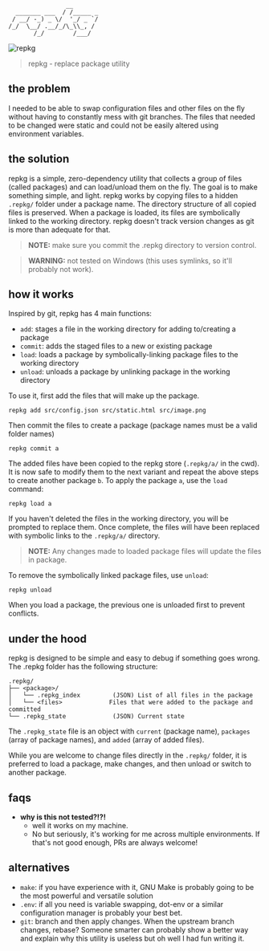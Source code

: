 ```
                __       
  _______ ___  / /_____ _
 / __/ -_) _ \/  '_/ _ `/
/_/  \__/ .__/_/\_\\_, / 
       /_/        /___/  
```
![repkg](https://img.shields.io/npm/v/repkg?style=flat-square)

> repkg - replace package utility

## the problem
I needed to be able to swap configuration files and other files on the fly without having to constantly mess with git branches. The files that needed to be changed were static and could not be easily altered using environment variables.

## the solution
repkg is a simple, zero-dependency utility that collects a group of files (called packages) and can load/unload them on the fly. The goal is to make something simple, and light. repkg works by copying files to a hidden `.repkg/` folder under a package name. The directory structure of all copied files is preserved. When a package is loaded, its files are symbolically linked to the working directory. repkg doesn't track version changes as git is more than adequate for that.

> **NOTE:** make sure you commit the .repkg directory to version control.

> **WARNING:** not tested on Windows (this uses symlinks, so it'll probably not work).

## how it works
Inspired by git, repkg has 4 main functions:
- `add`: stages a file in the working directory for adding to/creating a package
- `commit`: adds the staged files to a new or existing package
- `load`: loads a package by symbolically-linking package files to the working directory
- `unload`: unloads a package by unlinking package in the working directory

To use it, first add the files that will make up the package.
```
repkg add src/config.json src/static.html src/image.png
```

Then commit the files to create a package (package names must be a valid folder names)
```
repkg commit a
```

The added files have been copied to the repkg store (`.repkg/a/` in the cwd). It is now safe to modify them to the next variant and repeat the above steps to create another package `b`. To apply the package `a`, use the `load` command:
```
repkg load a
```

If you haven't deleted the files in the working directory, you will be prompted to replace them. Once complete, the files will have been replaced with symbolic links to the `.repkg/a/` directory. 

> **NOTE:** Any changes made to loaded package files will update the files in package.

To remove the symbolically linked package files, use `unload`:
```
repkg unload
```

When you load a package, the previous one is unloaded first to prevent conflicts.

## under the hood
repkg is designed to be simple and easy to debug if something goes wrong. The .repkg folder has the following structure:
```
.repkg/
├── <package>/
│   └── .repkg_index         (JSON) List of all files in the package
│   └── <files>             Files that were added to the package and committed
└── .repkg_state             (JSON) Current state
```
The `.repkg_state` file is an object with `current` (package name), `packages` (array of package names), and `added` (array of added files).

While you are welcome to change files directly in the `.repkg/` folder, it is preferred to load a package, make changes, and then unload or switch to another package.

## faqs
- **why is this not tested?!?!**
  + well it works on my machine.
  + No but seriously, it's working for me across multiple environments. If that's not good enough, PRs are always welcome!

## alternatives
- `make`: if you have experience with it, GNU Make is probably going to be the most powerful and versatile solution
- `.env`: if all you need is variable swapping, dot-env or a similar configuration manager is probably your best bet.
- `git`: branch and then apply changes. When the upstream branch changes, rebase? Someone smarter can probably show a better way and explain why this utility is useless but oh well I had fun writing it.